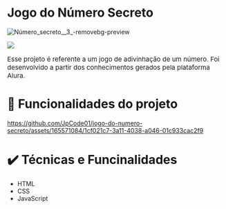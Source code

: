 # Jogo do Número Secreto
![Número_secreto__3_-removebg-preview](https://github.com/JpCode01/jogo-do-numero-secreto/assets/165571084/238d7929-58ae-4f01-93dd-06265922ba1e)
<p align="left">
<img loading="lazy" src="https://img.shields.io/badge/STATUS-FINALIZADO-GRAY?style=for-the-badge"/>
</p>

<p style="font-size: 15;"> Esse projeto é referente a um jogo de adivinhação de um número. Foi desenvolvido a partir dos conhecimentos gerados pela plataforma Alura.
</p>

# 🔨 Funcionalidades do projeto

https://github.com/JpCode01/jogo-do-numero-secreto/assets/165571084/1cf021c7-3a11-4038-a046-01c933cac2f9

# ✔️ Técnicas e Funcinalidades

<ul> 
<li>HTML</li>
<li>CSS</li>
<li>JavaScript</li>
<ul/>
